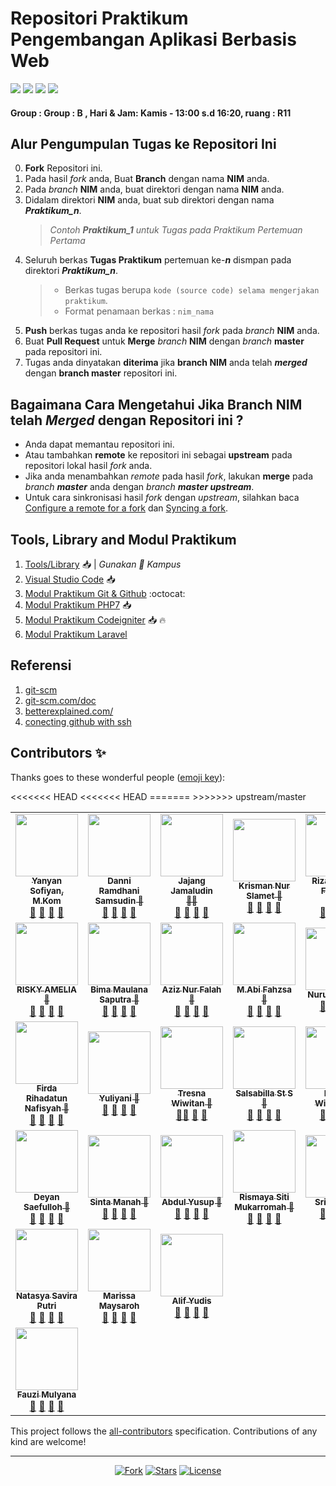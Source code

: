 # Repositori Praktikum Pengembangan Aplikasi Berbasis Web

<p align="left">
<a href="#"><img src="https://hits.dwyl.com/yysofiyan/PABWEB-B.svg"></a>
<a href="#"><img src="https://img.shields.io/bitbucket/pr-raw/yysofiyan/PABWEB-B?style=flat-square"></a>
<a href="#"><img src="https://img.shields.io/github/repo-size/yysofiyan/PABWEB-B?style=flat-square"></a>
<a href="#"><img src="https://img.shields.io/github/commit-activity/w/yysofiyan/PABWEB-B?style=flat-square"></a>
</p>

#### Group : Group : B , Hari & Jam: Kamis - 13:00 s.d 16:20, ruang : R11

## Alur Pengumpulan Tugas ke Repositori Ini
0. **Fork** Repositori ini.
1. Pada hasil *fork* anda, Buat **Branch** dengan nama **NIM** anda.
2. Pada *branch* **NIM** anda, buat direktori dengan nama **NIM** anda.
3. Didalam direktori **NIM** anda, buat sub direktori dengan nama _**Praktikum_n**_.
   > *Contoh **Praktikum_1** untuk Tugas pada Praktikum Pertemuan Pertama*  
4. Seluruh berkas **Tugas Praktikum** pertemuan ke-_**n**_ dismpan pada direktori _**Praktikum_n**_.
   > - Berkas tugas berupa  `kode (source code) selama mengerjakan praktikum`.
   > - Format penamaan berkas : `nim_nama`
5. **Push** berkas tugas anda ke repositori hasil *fork* pada *branch* **NIM** anda.
6. Buat **Pull Request** untuk **Merge** *branch* **NIM** dengan *branch* **master** pada repositori ini.
7. Tugas anda dinyatakan **diterima** jika **branch NIM** anda telah _**merged**_ dengan **branch master** repositori ini.  

## Bagaimana Cara Mengetahui Jika **Branch NIM** telah _**Merged**_ dengan Repositori ini ?
 - Anda dapat memantau repositori ini.
 - Atau tambahkan **remote** ke repositori ini sebagai **upstream** pada repositori lokal hasil *fork* anda.
 - Jika anda menambahkan *remote* pada hasil *fork*, lakukan **merge** pada _branch **master**_ anda dengan _branch **master upstream**_.
 - Untuk cara sinkronisasi hasil *fork* dengan *upstream*, silahkan baca [Configure a remote for a fork](https://help.github.com/en/articles/configuring-a-remote-for-a-fork) dan [Syncing a fork](https://help.github.com/en/articles/syncing-a-fork).

## Tools, Library and Modul Praktikum

1. [Tools/Library](http://bit.ly/2tvgSYm) 📥 | *Gunakan 💌 Kampus*
2. [Visual Studio Code](https://code.visualstudio.com) 📥
3. [Modul Praktikum Git & Github](https://github.com/yysofiyan/PABWEB-B/tree/master/Modul%20Praktikum%20Git%20%26%20Github) :octocat:
4. [Modul Praktikum PHP7](https://github.com/yysofiyan/PABWEB-B/tree/master/Modul%20Praktikum%20PHP7) 📥
5. [Modul Praktikum Codeigniter](https://github.com/yysofiyan/PABWEB-B/blob/master/Modul%20Praktikum%20Codeigniter/pabweb-ci-%231.pdf) 📥 🔥
6. [Modul Praktikum Laravel](#) 


## Referensi

1. [git-scm](https://git-scm.com/book/id/v2/Memulai-Dasar-dasar-Git)
2. [git-scm.com/doc](https://git-scm.com/doc)
3. [betterexplained.com/](https://betterexplained.com/articles/intro-to-distributed-version-control-illustrated/)
4. [conecting github with ssh](https://help.github.com/en/github/authenticating-to-github/connecting-to-github-with-ssh)



## Contributors ✨

Thanks goes to these wonderful people ([emoji key](https://allcontributors.org/docs/en/emoji-key)):

<!-- ALL-CONTRIBUTORS-LIST:START - Do not remove or modify this section -->
<!-- prettier-ignore-start -->
<!-- markdownlint-disable -->
<table>
  <tr>
    <td align="center"><a href="#"><img src="https://avatars0.githubusercontent.com/u/34052001?s=460&v=4" width="100px;"
        alt="" /><br /><sub><b>Yanyan Sofiyan, M.Kom</b></sub></a><br /><a href="#" title="Link Repo">🔗</a> <a
        href="#" title="Documentation">📖</a> <a href="#" title="Profile">👀</a> <a href="#" title="Talks">📢</a></td>
    <td align="center"><a href="#"><img src="https://avatars0.githubusercontent.com/u/61279594?s=460&v=4" width="100px;"
        alt="" /><br /><sub><b>Danni Ramdhani Samsudin 🥇</b></sub></a><br /><a
        href="https://github.com/danniramdhanisamsudin?tab=repositories" title="Link Repo">🔗</a> <a href="#"
        title="Documentation">📖</a> <a href="https://github.com/danniramdhanisamsudin" title="Profile">👀</a> <a
        href="#" title="Talks">📢</a></td>
    <td align="center"><a href="#"><img src="https://avatars0.githubusercontent.com/u/61269579?s=460&v=4" width="100px;"
        alt="" /><br /><sub><b>Jajang Jamaludin<br>🥇🥇</b></sub></a><br /><a
        href="https://github.com/JajangJamaludin?tab=repositories" title="Link Repo">🔗</a> <a href="#"
        title="Documentation">📖</a> <a href="https://github.com/JajangJamaludin" title="Profile">👀</a> <a href="#"
        title="Talks">📢</a></td>
    <td align="center"><a href="#"><img src="https://avatars0.githubusercontent.com/u/61266364?s=460&v=4" width="100px;"
        alt="" /><br /><sub><b>Krisman Nur Slamet 🥇</b></sub></a><br /><a
        href="https://github.com/Krismannurslamet?tab=repositories" title="Link Repo">🔗</a> <a href="#"
        title="Documentation">📖</a> <a href="https://github.com/Krismannurslamet" title="Profile">👀</a> <a href="#"
        title="Talks">📢</a></td>
    <td align="center"><a href="#"><img src="https://avatars0.githubusercontent.com/u/61266360?s=400&u=4a49c43a0d12f946bb5ba73bd9458f5798da1f6d&v=4" width="100px;"
        alt="" /><br /><sub><b>Rizal Fathan Fadillah<br>🥇🥇</b></sub></a><br /><a href="https://github.com/rizalfathan/PABWEB-B" title="Link Repo">🔗</a> <a href="#" title="Documentation">📖</a> <a href="#" title="Profile">👀</a> <a href="#" title="Talks">📢</a></td>
    <!-- Baris Pertama -->
    <!-- isi profile akun github anda di bawah baris ke 2 -->
  </tr>
  <tr>
    <!-- Baris 2 Max 5 Akun -->
     <td align="center"><a href="#"><img src="https://avatars3.githubusercontent.com/u/61534647?s=460&u=af457e1685dc4e6d7f83141911b8e4eb58f9e05a&v=4" width="100px;" alt=""/><br /><sub><b>RISKY AMELIA 🥇</b></sub></a><br /><a href="https://github.com/itsramelia/PABWEB-B" title="Link Repo">🔗</a> <a href="#" title="Documentation">📖</a> <a href="https://github.com/itsramelia" title="Profile">👀</a> <a href="#" title="Talks">📢</a></td>
     <td align="center"><a href="#"><img src="https://avatars1.githubusercontent.com/u/61266174?s=460&u=cd3f2814ce3602229a59fad54f6d9112e8ac659f&v=4" width="100px;" alt=""/><br /><sub><b>Bima Maulana Saputra 🥇</b></sub></a><br /><a href="https://github.com/bimamaul/PABWEB-B" title="Link Repo">🔗</a> <a href="#" title="Documentation">📖</a> <a href="https://github.com/bimamaul" title="Profile">👀</a> <a href="#" title="Talks">📢</a></td>
     <td align="center"><a href="#"><img src="https://avatars1.githubusercontent.com/u/61534382?s=400&u=5650f4946ef24e342dafd1e57d280f20e6394fa7&v=4" width="100px;" alt=""/><br /><sub><b>Aziz Nur Falah 🥇</b></sub></a><br /><a href="https://github.com/Anurfah/PABWEB-B" title="Link Repo">🔗</a> <a href="#" title="Documentation">📖</a> <a href="https://github.com/Anurfah" title="Profile">👀</a> <a href="#" title="Talks">📢</a></td>
     <td align="center"><a href="#"><img src="https://avatars0.githubusercontent.com/u/61266621?s=460&u=affabae7fed9b2960b8e133a869fb4d69341d402&v=4" width="100px;" alt=""/><br /><sub><b>M.Abi Fahzsa 🥇</b></sub></a><br /><a href="https://github.com/abimfah/PABWEB-B" title="Link Repo">🔗</a> <a href="#" title="Documentation">📖</a> <a href="https://github.com/abimfah" title="Profile">👀</a> <a href="#" title="Talks">📢</a></td>
     <td align="center"><a href="#"><img src="https://avatars0.githubusercontent.com/u/61266354?s=460&u=bd7b4e4add026f56b7b0dd6860c277060be50cef&v=4" width="100px;" alt=""/><br /><sub><b>Nurul Wulan 🥇</b></sub></a><br /><a href="https://github.com/NurulWulan17/PABWEB-B" title="Link Repo">🔗</a> <a href="#" title="Documentation">📖</a> <a href="https://github.com/NurulWulan17" title="Profile">👀</a> <a href="#" title="Talks">📢</a></td>
  </tr>
  <tr>
    <!-- Baris ke 3 Max 5 Akun-->
     <td align="center"><a href="#"><img src="https://avatars3.githubusercontent.com/u/61266303?s=460&u=9c04e890ea4984d5cef6837e9cdb905470374ee4&v=4" width="100px;" alt=""/><br /><sub><b>Firda Rihadatun Nafisyah 🥇</b></sub></a><br /><a href="https://github.com/Frnafis" title="Link Repo">🔗</a> <a href="#" title="Documentation">📖</a> <a href="#" title="Profile">👀</a> <a href="#" title="Talks">📢</a></td>
     <td align="center"><a href="#"><img src="https://avatars1.githubusercontent.com/u/61266552?s=460&u=4b10ad71a6ba128f1e29352f7261d8f968ae7e05&v=4" width="100px;" alt=""/><br /><sub><b>Yuliyani 🥇</b></sub></a><br /><a href="https ://github.com/Yuliyanii/PABWEB-B" title="Link Repo">🔗</a> <a href="#" title="Documentation">📖</a> <a href="https://github.com/Yuliyanii" title="Profile">👀</a> <a href="#" title="Talks">📢</a></td>
     <td align="center"><a href="#"><img src="https://avatars0.githubusercontent.com/u/61501197?s=400&u=7423d0c81e0817cc440ab4e1730e059d03622a87&v=4" width="100px;" alt="" />
          <br /><sub><b>Tresna Wiwitan 🥇</b></sub></a><br /><a href="https://github.com/Tresna20?tab=repositories" title="Link Repo">🔗</a><a
        href="https://github.com/Tresna20/PABWEB-B.git" title="Documentation">📖</a> <a href="https://github.com/Tresna20" title="Profile">👀</a> <a href="#" title="Talks">📢</a></td>
        <td align="center"><a href="#"><img src="https://avatars0.githubusercontent.com/u/61266448?s=400&u=f6b03d6eaaf5b9b904050cdccbd10d60d685bfe5&v=4" width="100px;" alt=""/><br /><sub><b>Salsabilla St S 🥇</b></sub></a><br /><a href="https://github.com/salsabillass76" title="Link Repo">🔗</a> <a href="#" title="Documentation">📖</a> <a href="#" title="Profile">👀</a> <a href="#" title="Talks">📢</a></td>
    <td align="center"><a href="#"><img src="https://avatars1.githubusercontent.com/u/61266481?s=460&u=53008149ac49d0f586b5b1fa9622b2670e386465&v=4" width="100px;" alt=""/><br /><sub><b>Fadjar Widyana 🥇</b></sub></a><br /><a href="https://github.com/FadjarWN" title="Link Repo">🔗</a> <a href="#" title="Documentation">📖</a> <a href="#" title="Profile">👀</a> <a href="#" title="Talks">📢</a></td>    

  </tr>
  <tr>
    <!-- Baris Ke 4 Mak 5 Akun-->
    <td align="center"><a href="#"><img src="https://avatars3.githubusercontent.com/u/61266569?s=460&u=59519ed4bf909cada045c1bb234620d0ddf1351e&v=4" width="100px;" alt=""/><br /><sub><b>Deyan Saefulloh 🥇</b></sub></a><br /><a href="https://github.com/deyansaefulloh24" title="Link Repo">🔗</a> <a href="#" title="Documentation">📖</a> <a href="#" title="Profile">👀</a> <a href="#" title="Talks">📢</a></td>
   <td align="center"><a href="#"><img src="https://avatars1.githubusercontent.com/u/61267189?s=460&u=2c94269af646d8b6d83babf60beb4779db3dea08&v=4" width="100px;" alt=""/><br /><sub><b>Sinta Manah 🥇</b></sub></a><br /><a href="https://github.com/SintaM/PABWEB-B" title="Link Repo">🔗</a> <a href="#" title="Documentation">📖</a> <a href="https://github.com/SintaM" title="Profile">👀</a> <a href="#" title="Talks">📢</a></td>
   <td align="center"><a href="#"><img src="https://avatars1.githubusercontent.com/u/61266651?s=400&u=f6b90071f18938c2220f29e8715ac9391a27d432&v=4" width="100px;" alt=""/><br /><sub><b>Abdul Yusup 🥇</b></sub></a><br /><a href="#" title="Link Repo">🔗</a> <a href="#" title="Documentation">📖</a> <a href="#" title="Profile">👀</a> <a href="#" title="Talks">📢</a></td>
   <td align="center"><a href="#"><img src="https://avatars1.githubusercontent.com/u/61266389?s=400&u=8958c840e70fd89bb26686c232bd9a3276239c06&v=4" width="100px;" alt=""/><br /><sub><b>Rismaya Siti Mukarromah 🥇</b></sub></a><br /><a href="https://github.com/RismayaSM25" title="Link Repo">🔗</a> <a href="#" title="Documentation">📖</a> <a href="#" title="Profile">👀</a> <a href="#" title="Talks">📢</a></td>
<<<<<<< HEAD
<<<<<<< HEAD
   <td align="center"><a href="#"><img src="https://avatars1.githubusercontent.com/u/61509890?s=400&u=da97ca2fb4957010398fe90323eaf9495c0aaa4b&v=4" width="100px;" alt=""/><br /><sub><b>Sri Rahayu</b></sub></a><br /><a href="https://github.com/srirahayu22" title="Link Repo">🔗</a> <a href="#" title="Documentation">📖</a> <a href="#" title="Profile">👀</a> <a href="#" title="Talks">📢</a></td>
=======
   <td align="center"><a href="#"><img src="https://avatars1.githubusercontent.com/u/61509890?s=400&u=da97ca2fb4957010398fe90323eaf9495c0aaa4b&v=4" width="100px;" alt=""/><br /><sub><b>Sri Rahayu<br>🥇</b></sub></a><br /><a href="https://github.com/srirahayu22" title="Link Repo">🔗</a> <a href="#" title="Documentation">📖</a> <a href="#" title="Profile">👀</a> <a href="#" title="Talks">📢</a></td>
  </tr>
  <tr>
    <td align="center"><a href="#"><img src="https://avatars1.githubusercontent.com/u/61266536?s=400&u=8958c840e70fd89bb26686c232bd9a3276239c06&v=4" width="100px;" alt=""/><br /><sub><b>Natasya Savira Putri </b></sub></a><br /><a href="https://github.com/NatasyaSavira25" title="Link Repo">🔗</a> <a href="#" title="Documentation">📖</a> <a href="#" title="Profile">👀</a> <a href="#" title="Talks">📢</a></td>
   
   <td align="center"><a href="#"><img src="https://avatars0.githubusercontent.com/u/61490086?s=460&v=4" width="100px;" alt=""/><br /><sub><b>Marissa Maysaroh</b></sub></a><br /><a href="https://github.com/marissa61500" title="Link Repo">🔗</a> <a href="#" title="Documentation">📖</a> <a href="#" title="Profile">👀</a> <a href="#" title="Talks">📢</a></td>

   <td align="center"><a href="#"><img src="https://avatars0.githubusercontent.com/u/61266392?s=460&v=4" width="100px;" alt=""/><br /><sub><b>Alif Yudis</b></sub></a><br /><a href="https://github.com/Alifyudis?tab=repositories" title="Link Repo">🔗</a> <a href="#" title="Documentation">📖</a> <a href="https://github.com/Alifyudis" title="Profile">👀</a> <a href="#" title="Talks">📢</a></td>
>>>>>>> upstream/master
  </tr>
  <!-- Baris ke 5  -->
  <tr>
   <td align="center"><a href="#"><img src="https://avatars2.githubusercontent.com/u/61528484?s=400&u=5a54a51428a4e0803bdd98d937a70bb62d545fbb&v=4" width="100px;" alt=""/><br /><sub><b>Fauzi Mulyana</b></sub></a><br /><a href="https://github.com/uji312" title="Link Repo">🔗</a> <a href="#" title="Documentation">📖</a> <a href="#" title="Profile">👀</a> <a href="#" title="Talks">📢</a></td>
  </tr>
</table>

<!-- end -->
<!-- markdownlint-enable -->
<!-- prettier-ignore-end -->
<!-- ALL-CONTRIBUTORS-LIST:END -->

This project follows the [all-contributors](https://allcontributors.org) specification.
Contributions of any kind are welcome!

----

<p align="center">
<a href="#"><img src="https://img.shields.io/github/forks/yysofiyan/PABWEB-B.svg?style=plastic" alt="Fork"></a>
<a href="#"><img src="https://img.shields.io/github/stars/yysofiyan/PABWEB-B.svg?style=plastic" alt="Stars"></a>
<a href="#"><img src="https://poser.pugx.org/laravel/framework/license.svg" alt="License"></a>
</p>
